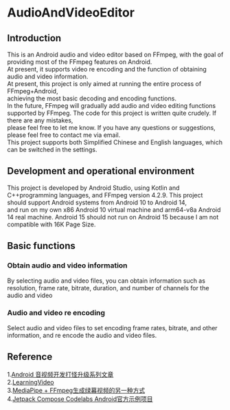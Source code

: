 # AudioAndVideoEditor
## Introduction
This is an Android audio and video editor based on FFmpeg, with the goal of providing most of the FFmpeg features on Android.   
At present, it supports video re encoding and the function of obtaining audio and video information.  
At present, this project is only aimed at running the entire process of FFmpeg+Android,   
achieving the most basic decoding and encoding functions.   
In the future, FFmpeg will gradually add audio and video editing functions supported by FFmpeg.
The code for this project is written quite crudely. If there are any mistakes,  
please feel free to let me know. If you have any questions or suggestions, please feel free to contact me via email.  
This project supports both Simplified Chinese and English languages, which can be switched in the settings.
## Development and operational environment
This project is developed by Android Studio, using Kotlin and C++programming languages, and FFmpeg version 4.2.9.
This project should support Android systems from Android 10 to Android 14,   
and run on my own x86 Android 10 virtual machine and arm64-v8a Android 14 real machine.
Android 15 should not run on Android 15 because I am not compatible with 16K Page Size.
## Basic functions
### Obtain audio and video information
By selecting audio and video files, you can obtain information such as resolution, frame rate, bitrate, duration, and number of channels for the audio and video
### Audio and video re encoding
Select audio and video files to set encoding frame rates, bitrate, and other information, and re encode the audio and video files.
## Reference
1.[Android 音视频开发打怪升级系列文章](https://juejin.cn/post/6844903949451919368)  
2.[LearningVideo](https://github.com/ChenLittlePing/LearningVideo)  
3.[MediaPipe + FFmpeg生成绿幕视频的另一种方式](https://juejin.cn/post/7323398442730078245)  
4.[Jetpack Compose Codelabs Android官方示例项目](https://github.com/android/codelab-android-compose) 